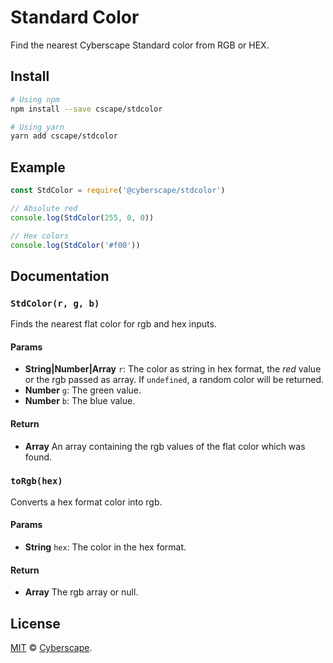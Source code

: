 # Standard Color

Find the nearest Cyberscape Standard color from RGB or HEX.

## Install

```sh
# Using npm
npm install --save cscape/stdcolor

# Using yarn
yarn add cscape/stdcolor
```

## Example

```js
const StdColor = require('@cyberscape/stdcolor')

// Absolute red
console.log(StdColor(255, 0, 0))

// Hex colors
console.log(StdColor('#f00'))
```

## Documentation


### `StdColor(r, g, b)`
Finds the nearest flat color for rgb and hex inputs.

#### Params

- **String|Number|Array** `r`: The color as string in hex format, the *red* value or the rgb passed as array. If `undefined`, a random color will be returned.
- **Number** `g`: The green value.
- **Number** `b`: The blue value.

#### Return
- **Array** An array containing the rgb values of the flat color which was found.

### `toRgb(hex)`
Converts a hex format color into rgb.

#### Params

- **String** `hex`: The color in the hex format.

#### Return
- **Array** The rgb array or null.

## License

[MIT](LICENSE) © [Cyberscape](https://cyberscape.co/).
